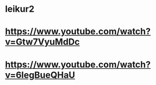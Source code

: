 # leikur2

# https://www.youtube.com/watch?v=Gtw7VyuMdDc
# https://www.youtube.com/watch?v=6legBueQHaU
